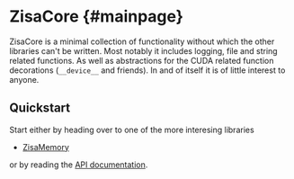 # ZisaCore                                                           {#mainpage}
ZisaCore is a minimal collection of functionality without which the other
libraries can't be written. Most notably it includes logging, file and string
related functions. As well as abstractions for the CUDA related function
decorations (`__device__` and friends). In and of itself it is of little
interest to anyone.

## Quickstart
Start either by heading over to one of the more interesing libraries

   * [ZisaMemory](https://github.com/1uc/ZisaMemory)

or by reading the [API documentation](https://1uc.github.com/ZisaCore).
